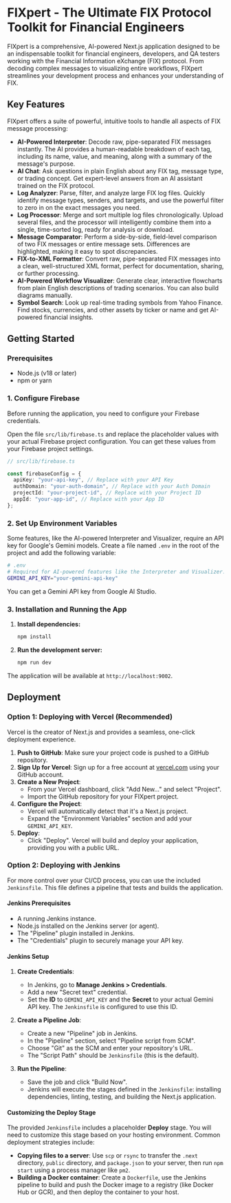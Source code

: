 
# FIXpert - The Ultimate FIX Protocol Toolkit for Financial Engineers

FIXpert is a comprehensive, AI-powered Next.js application designed to be an indispensable toolkit for financial engineers, developers, and QA testers working with the Financial Information eXchange (FIX) protocol. From decoding complex messages to visualizing entire workflows, FIXpert streamlines your development process and enhances your understanding of FIX.

## Key Features

FIXpert offers a suite of powerful, intuitive tools to handle all aspects of FIX message processing:

-   **AI-Powered Interpreter**: Decode raw, pipe-separated FIX messages instantly. The AI provides a human-readable breakdown of each tag, including its name, value, and meaning, along with a summary of the message's purpose.
-   **AI Chat**: Ask questions in plain English about any FIX tag, message type, or trading concept. Get expert-level answers from an AI assistant trained on the FIX protocol.
-   **Log Analyzer**: Parse, filter, and analyze large FIX log files. Quickly identify message types, senders, and targets, and use the powerful filter to zero in on the exact messages you need.
-   **Log Processor**: Merge and sort multiple log files chronologically. Upload several files, and the processor will intelligently combine them into a single, time-sorted log, ready for analysis or download.
-   **Message Comparator**: Perform a side-by-side, field-level comparison of two FIX messages or entire message sets. Differences are highlighted, making it easy to spot discrepancies.
-   **FIX-to-XML Formatter**: Convert raw, pipe-separated FIX messages into a clean, well-structured XML format, perfect for documentation, sharing, or further processing.
-   **AI-Powered Workflow Visualizer**: Generate clear, interactive flowcharts from plain English descriptions of trading scenarios. You can also build diagrams manually.
-   **Symbol Search**: Look up real-time trading symbols from Yahoo Finance. Find stocks, currencies, and other assets by ticker or name and get AI-powered financial insights.

## Getting Started

### Prerequisites

-   Node.js (v18 or later)
-   npm or yarn

### 1. Configure Firebase

Before running the application, you need to configure your Firebase credentials.

Open the file `src/lib/firebase.ts` and replace the placeholder values with your actual Firebase project configuration. You can get these values from your Firebase project settings.

```typescript
// src/lib/firebase.ts

const firebaseConfig = {
  apiKey: "your-api-key", // Replace with your API Key
  authDomain: "your-auth-domain", // Replace with your Auth Domain
  projectId: "your-project-id", // Replace with your Project ID
  appId: "your-app-id", // Replace with your App ID
};
```

### 2. Set Up Environment Variables

Some features, like the AI-powered Interpreter and Visualizer, require an API key for Google's Gemini models. Create a file named `.env` in the root of the project and add the following variable:

```bash
# .env
# Required for AI-powered features like the Interpreter and Visualizer.
GEMINI_API_KEY="your-gemini-api-key"
```

You can get a Gemini API key from Google AI Studio.

### 3. Installation and Running the App

1.  **Install dependencies:**
    ```bash
    npm install
    ```

2.  **Run the development server:**
    ```bash
    npm run dev
    ```

The application will be available at `http://localhost:9002`.

## Deployment

### Option 1: Deploying with Vercel (Recommended)

Vercel is the creator of Next.js and provides a seamless, one-click deployment experience.

1.  **Push to GitHub**: Make sure your project code is pushed to a GitHub repository.
2.  **Sign Up for Vercel**: Sign up for a free account at [vercel.com](https://vercel.com/signup) using your GitHub account.
3.  **Create a New Project**:
    *   From your Vercel dashboard, click "Add New..." and select "Project".
    *   Import the GitHub repository for your FIXpert project.
4.  **Configure the Project**:
    *   Vercel will automatically detect that it's a Next.js project.
    *   Expand the "Environment Variables" section and add your `GEMINI_API_KEY`.
5.  **Deploy**:
    *   Click "Deploy". Vercel will build and deploy your application, providing you with a public URL.

### Option 2: Deploying with Jenkins

For more control over your CI/CD process, you can use the included `Jenkinsfile`. This file defines a pipeline that tests and builds the application.

#### Jenkins Prerequisites
*   A running Jenkins instance.
*   Node.js installed on the Jenkins server (or agent).
*   The "Pipeline" plugin installed in Jenkins.
*   The "Credentials" plugin to securely manage your API key.

#### Jenkins Setup
1.  **Create Credentials**:
    *   In Jenkins, go to **Manage Jenkins > Credentials**.
    *   Add a new "Secret text" credential.
    *   Set the **ID** to `GEMINI_API_KEY` and the **Secret** to your actual Gemini API key. The `Jenkinsfile` is configured to use this ID.

2.  **Create a Pipeline Job**:
    *   Create a new "Pipeline" job in Jenkins.
    *   In the "Pipeline" section, select "Pipeline script from SCM".
    *   Choose "Git" as the SCM and enter your repository's URL.
    *   The "Script Path" should be `Jenkinsfile` (this is the default).

3.  **Run the Pipeline**:
    *   Save the job and click "Build Now".
    *   Jenkins will execute the stages defined in the `Jenkinsfile`: installing dependencies, linting, testing, and building the Next.js application.

#### Customizing the Deploy Stage
The provided `Jenkinsfile` includes a placeholder **Deploy** stage. You will need to customize this stage based on your hosting environment. Common deployment strategies include:
*   **Copying files to a server**: Use `scp` or `rsync` to transfer the `.next` directory, `public` directory, and `package.json` to your server, then run `npm start` using a process manager like `pm2`.
*   **Building a Docker container**: Create a `Dockerfile`, use the Jenkins pipeline to build and push the Docker image to a registry (like Docker Hub or GCR), and then deploy the container to your host.
